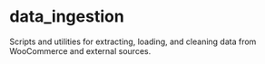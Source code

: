 # data_ingestion

Scripts and utilities for extracting, loading, and cleaning data from WooCommerce and external sources.
